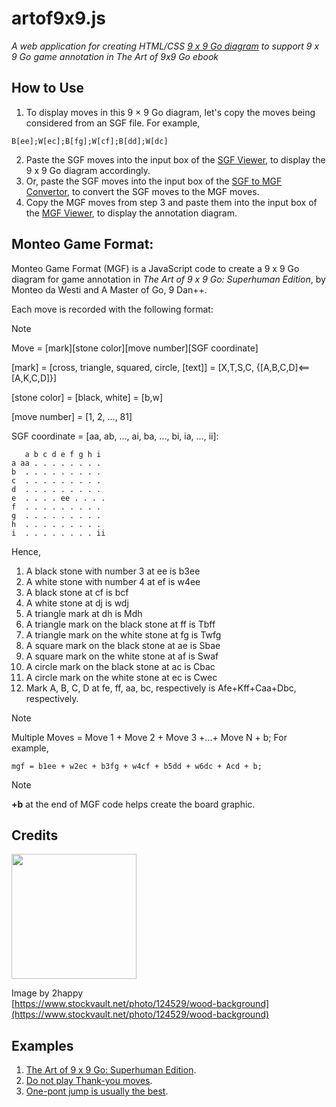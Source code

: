 # artof9x9.js
_A web application for creating HTML/CSS [9 x 9 Go diagram](https://kietpawpan.github.io/9x9go/) to support 9 x 9 Go game annotation in The Art of 9x9 Go ebook_

## How to Use
1. To display moves in this 9 &times; 9 Go diagram, let's copy the moves being considered   from an SGF file. For example,
```
B[ee];W[ec];B[fg];W[cf];B[dd];W[dc]
```
2. Paste the SGF moves into the input box of the [SGF Viewer](https://kietpawpan.github.io/9x9go/SGFviewer.html), to display the 9 x 9 Go diagram accordingly.
3. Or, paste the SGF moves into the input box of the [SGF to MGF Convertor](https://kietpawpan.github.io/9x9go/mgf.html), to convert the SGF moves to the MGF moves. 
4. Copy the MGF moves from step 3 and paste them into the input box of the [MGF Viewer](https://kietpawpan.github.io/9x9go/MGFviewer.html), to display the annotation diagram.
   
## Monteo Game Format:
Monteo Game Format (MGF) is a JavaScript code to create a 9 x 9 Go diagram for game annotation in _The Art of 9 x 9 Go: Superhuman Edition_, by Monteo da Westi and A Master of Go, 9 Dan++.

Each move is recorded with the following format:
> [!NOTE]  
> Move = [mark][stone color][move number][SGF coordinate]
> 
> [mark] = [cross, triangle, squared, circle, [text]] = [X,T,S,C, {[A,B,C,D]<==[A,K,C,D]}]
> 
> [stone color] = [black, white] = [b,w]
> 
> [move number] = [1, 2, ..., 81]
>
> SGF coordinate = [aa, ab, ..., ai, ba, ..., bi, ia, ..., ii]:

```
   a b c d e f g h i
a aa . . . . . . . .
b  . . . . . . . . .
c  . . . . . . . . .
d  . . . . . . . . .
e  . . . . ee . . . .
f  . . . . . . . . .
g  . . . . . . . . .
h  . . . . . . . . .
i  . . . . . . . . ii 
```
Hence,
1. A black stone with number 3 at ee is b3ee
2. A white stone with number 4 at ef is w4ee
3. A black stone at cf is bcf
4. A white stone at dj is wdj
5. A triangle mark at dh is Mdh
6. A triangle mark on the black stone at ff is Tbff
7. A triangle mark on the white stone at fg is Twfg
8. A square mark on the black stone at ae is Sbae
9. A square mark on the white stone at af is Swaf
10. A circle mark on the black stone at ac is Cbac
11. A circle mark on the white stone at ec is Cwec
12. Mark A, B, C, D at fe, ff, aa, bc, respectively is Afe+Kff+Caa+Dbc, respectively.

> [!NOTE]  
> Multiple Moves = Move 1 + Move 2 + Move 3 +...+ Move N + b;
For example,
```
mgf = b1ee + w2ec + b3fg + w4cf + b5dd + w6dc + Acd + b;
```
> [!NOTE]  
> __+b__ at the end of MGF code helps create the board graphic.

  
## Credits
<img src="https://kietpawpan.github.io/9x9go/wood1.jpg" width="200"></img>

Image by 2happy<br>[https://www.stockvault.net/photo/124529/wood-background](https://www.stockvault.net/photo/124529/wood-background) 
  
## Examples

1. [The Art of 9 x 9 Go: Superhuman Edition](https://kietpawpan.github.io/9x9go/c000.html).
2. [Do not play Thank-you moves](https://kietpawpan.github.io/9x9go/c001ThankYou.html).
3. [One-pont jump is usually the best](https://kietpawpan.github.io/9x9go/c002OPJ.html).
